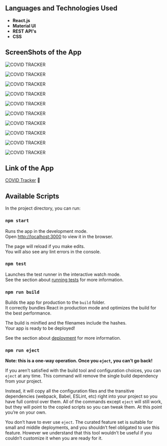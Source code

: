 ## Languages and Technologies Used
- **React.js**
- **Material UI** 
- **REST API's**
- **CSS**

## ScreenShots of the App

![COVID TRACKER](https://lh3.googleusercontent.com/p4Ef6CDsv6UUExdr4sjW9iKHFlOeAxB-G_j7wsAXoNbjwmOgsnAIZ2w2fgGsXNPalXHNG95Z7u4h_gW12oMobKxYYJ6iXAZYiU7579VjKa4ufNHQRzINYtqMUzfU_5b4jGIQOgSelqsnq960VVT3R3uG0r0OayVwc01RSqKkI9yC-N36pJIwdWtbFdRK-Mr20xWie9fIYcYW1WPO_l1nH_oDVebh6-94UvKU4feZYVHIx4vvkmmkJNf5k02S0esjpZGRmPTkJykmN5Z__ZeuRna8VJ7ysQIwkWuJ0LKs8dSSI91YtJgYV7-icJMbSXt0kUhjO29iREs58lG14rZqvjLqC5qRD-Tr7I_q3cr0jTXJGGOCQo9yUThdMh9YmdenajBxLLrznk9KUoRscHfrzvTzSJFD-vvpuzeutpSHHpGUcpb8P7hMmsyLy_a8WPjh_mNGRd8PMu8l9HFsIaxfCzzOdgc2e9F4p-E01ODfRImy1azu6OvHdDHNej-RLw2qUZPKo26vuOnK3NL7GDB7PI0trz6isSdmw359YOxSpe_4JZQIfwK7Z8nmhC-R-ON1fpwAvnjjuT52dVm2CRgcFAfbs0-yB04ZZruXd_UMtkkki-Ir3ug5A0Z8fsz6m1ZEfuU-mDHfrQk-pL2u5RnAa6ArWFOyiKBZiY83FQbWdqUm-e2NqvDuBZ5C37_7Uw=w1920-h897-no?authuser=1)

![COVID TRACKER](https://lh3.googleusercontent.com/_BG0EFnsDZ4jJaJKK8_PJv2FtB8t28LpOLaSi5SJqihj9iMYiORnJfhPmnYt5gkSiZWv9kpC_TylGnRsiUZ3cvVI43Dkt7HG3xYDVaDJO_QmeWeRvZVdPFVY886j7sdcamJ4tBSpoRQlRKGC4AK1072cTJI_RmpqITQA_EC4JXfdphHsIzKcs81RQXOHvfWd8Y62MEQnNzxZvQpNk_TBmO3S5y1ahKxQYH_2K0z_eWIaIv49nUwAvyjfl-M2GRqE4F-rsI0-tLHoBDTOugZPosn2bx1BpPKApSbRCG7TRkBbY3BmpTovsuRhnpQ8ROP5wMWABDadK0gBzRW0JPsMeDCBS-qcM6BWWbaCk3sfQr0vRparI07HC-pBmr-ApLJqVspVFk9-qvC_1j86xajZUckZy1R7QfKfUoAMBZaCkFE3zBZGQcBQj7wqvYjSsJZgZpSv5ZkDwjHXRMDXUb5LUzu_icIzJYnv1dzP6hiCuPbvH4b_mc9WzJe8b5A9m2rF4AhJGNRmUXvG19XeczG6t9gxdvpOQzdXpKf7I9xwltlSXUkskAQ9gvsdPfWL1rOS9rE7OkgpYt2VZXwHBrMnyDQPJXF8ckSun5rkwd4uEDZQQijbYWk4yDTLqzzEWcA3zZHuzZDfU50vIjDdIUD2_39kc792ShbHQFbSaKVCNpaVWN64VsIvNRb-zf_WXQ=w1920-h895-no?authuser=1)

![COVID TRACKER](https://lh3.googleusercontent.com/_EuePAOOVQn37PBQ4dTQQgNIu8_7z-IpUIJ93quNFE6gzLSJe6ud9UTiSVWGL5U31fvT9l6ZiesMZ5ETMtwlUfM2RAuMC_Oo9_ZMX53cmRT8TWEAV95RuNkigTG0kwr27oONBeKBC6c5ROrIHm4vrnTiMyF2q01aI8-AaYJOZAOvG8HP0UEwuuikOZLBwab_XcQ5uX4uRGFCnFEu9lVCG7OJwkLCZwYxCPu3JhxGKFEcV-B5Cy8bHpf6Kqq0OS7GwPcfGcHmZu1m4S-AXN1AxZN_xdClndrHGTpm-4RekEHGwqhETa7nnjmcBdtiTVeB7G8hv-2Htirvckg8TAB0pl1F-xmT-3FvYd9TCuCK7qsd5tN7yt_1CI6P5L2P0nM4auDNKWtPSznr5gwxKBvOvN8uu_5hMb5380yNhdf3XsQ8lH70yYen82P6xob-E4yMVvYSoiu98xd91roZ1GZ9r1TffWsmAhKd0q0iC93Myy8CLEo6Vuwc-T1A--wkyoLSV0aSbMvA1sjdB-5WIBLvY38n0svIktCZZuEHUMjcq3DsvDYpM5LX5T2eZJANFSkOo-HAiXBPz1JVafqbt_04id5dN9fpfnLhG7mamBjvgwSKQwrS5CuGJukx5AON8AMQuwk90zs7gOl2b2t9uVPZnqap45Vysq9l3uqTYrvnEPNvwGuBCAMMOmQv4Mw5dg=w1920-h892-no?authuser=1)

![COVID TRACKER](https://lh3.googleusercontent.com/MrZ4MMw7EtesaDeZkEubynxbLht2MPpY_vtXkkCpFaln0egAapEr_NcP_M9hTHRJtL1BV5zSW6ziSCJBkyYwESMj8xlGCP4E8vHIrrKph1LJRIKnccukSnuMNPfTshSC9czYxWRPlpWYWu0r6NxuAgoQZ3uN7329VarCbVgLookhWY-yI0rdUxK2aeLlkq-tD2VIcmrb2QioI-MBDTrhHjDjccA-wCF8PYNVNK3A8-r7f2AvvupUNenK295UDhcau1DFzKRQxv-BDyQHjVCwGr31JfdX5fEiy93dMP0jCQ2MIhimcLmKt1dA3I-p9CopiXbL1vPkiWvNxy6FylEDJqqF8LcrmhDVBvT7WRfdtIufet0JbpPMiKt-3oe-HMKRpNfsc-AGifxAfNQQIc510EnDLVRAC_dZdL3SzS-CY_gYDrbon7OWrSxlWGDK9aQ1tXnhPKfg-qJYITGerxONOJcWJGJlflXd98Z3OrRpyzp0t96R6MzkJ8z71aycv5YX_f-JLQhS4mpdPywWvAJdvY5arCEJl2QsQKeRrhdLzF6xj6J9Xq16uTaaHzFZFq-o1eu-uhdjmwtMkMdsyvryL_bMuFJ2jYHlOkRTuOzOTi9oy0EB-NzFSkVahFw17Pt0yxU6atG9EQS-Mw0JoJT_FPrjvzTrVjR-YdAH-UaiMTlozgkgT3_r2OYG3AplDA=w1920-h895-no?authuser=1)

![COVID TRACKER](https://lh3.googleusercontent.com/iiq0BohEtIT1kp9E7YKaYoIp4lYZP99HmorWEHeWixo8U7N6KT9OTG7O6pvRXY4N0XxDDFLjA-6J_2ecRXqcD3jCTAfQmSCUUz8YihvFu1aS2nMlz0mUZunyxoojEWH5VobbGdx3g8-_at_qYZxvCK1JGi8wVdhq9Z6k9XcwACl_LDC8fLzdObV57ki82FPZLCFQzWRs_vUZi3BcGTyfezAwdrWvWID9ul4pD_AWv0KQi73N8sPIiqHDT68T28DFdFgXENDCNTuriJpK6uyOergO8wawS53oxyoxzCUc60TV0oMX0UihuPpZNk61f8nXM8r3jjR68vMLFwNW3bBBiZQBTSsbFVhjp2vT2KMVP7NCW2nWTenLDWLW4-i0TlU5T2H7IQhlfMh6B0MOTzKUDpuWs0nGx-Tb9wmaRAu5_5-frpxqF_th9BANy5xvqUdnAbBOHPWNdmsw7RPd2qqvWXJrO91P58RC5A5Abez2PnOSua2QXmXP0xLBdOTOwCoEl-ZMZ6zezohuaLVL98WjvJYgEVqxmWNswRMDZCn-fSeVpZ418h-tDxRcBmEvkFfQkLvM9XwMr0d3OP850eF0fMoKdvJot1xrgajwShAAIFd7a-ftip1y7lwVx5mPPyUEZ0Tx8eMh29AFKZfOUkozLUGTcGMUnuft3DXG-CIlUZWluHhFJYo4poNKWrkpDw=w1920-h897-no?authuser=1)

![COVID TRACKER](https://lh3.googleusercontent.com/zICxrgTcmOEvNAdh2kjG5u1nRMWNh8f8_BAIvRzq7s6ePRQ_B7D_kWc2XGc29tpBlFjlDvRj7nmHPqeS-5x67Wo6wklHOBrSG7LWVtPALsSq9SexFgn6c-s3tK_CaEOMsujIcI6Yxy7UpOfAUFvNyzL8hoJVAgEthnAC9GEjz_nrJBlru3yg2h228Ksh6cNNariMRE1G1y2PAhEZMmKrbEHSxeBCTFQP_QQ0FEa8RHO-f7ykNN3Nq2yjJUODduD37ZURiGwTXzXAXusEa1Duo6cRKHg5-U2DkaXlsatzNRhiyVy4HAC3Z2WdqoRCNukwe_hVsuHjfKtODU8kH6WBjDLXVAMYGd9didylRJz-iZl30qoMdDYjFwRRKczhZVPd84jXh9xmVQtSSedjL-XaUbndmwAxw-IqfSN7XC2E3fRvdy470n49-kPsr86iUG93VP8wUbxp4Nx-zhWf0rAY1W4AgQNk2xaMihGupXNvc4sEE_-4VBr2codf36oGJ5YNLCdUTQfn2kDR8UQUsqEAP1e2e36MkxEfsheKMBykuTWTbYYg7KafjXm4CQTKMOd5_ZBAnKB-cPMkqRt4WY_pERZRr_vD7wE_Q5Z4FVaNwKeg1rJga7GyeXBYHyJq05_xTfX20ox98KQNskUgiHsMMDaJomn8JSjW3Jy6nmF0i1SUucv1uDISn2FaE9uRIA=w1920-h898-no?authuser=1)

![COVID TRACKER](https://lh3.googleusercontent.com/a2rLRHf17VP6MuGBld7QG0UUiI6Jtq7SU8yt-bFOMPQJ1A25LzJ4wL1S-q5G3FLwJ2SEHITNsYb99IHxxcW9DspoFGsuMoistTo_5yDAoyFvxwpJd14P1LywEl2NDg6DlYBoxinuNwX06Dc9fTa29UTvakiiIk5SdQUpoW3A2xsLH1-lea_GJFiJ7GPQE09RatH5EittFL5nGfey6xSNlGQ1nyyXc4eWFxvg8_z7RzEqg8cHEUlBDPbNym-bX-8Xf0alUJjUEwibu7oSjMnVs3VHHbIoTTColPFEPy8QMWoV1F7slKAVD5Mi9h6IUmBbCkYyEGJM06k5__YpUpkwS6r4PhCBg3DUhBtm7CgkzFmB2k55FZ3tvKSgT5ud60Dmh8g5CTqYKBuMaEd8_Kr0AtMcNqyNfxQsyJebpK1WVWEmbgGXgtG7yDFFBEDmazQqCXEmHYzkwWr9t9O56sIlgaoL51osJ4Kmj_BZkxX2Igu04CTLBAJVKCniAlgJUGRmlPo1iYHgXOSOkbtmAQfz9Ak_Jad6a9qrXM69qDf24jJsd1O2hJzCihZsSH02oikUTQ_w3b0HKWPCNVyXrjOiQPbdNKrSMTxjWA2JCcmvZPxnSHferoc1AwK6cAwRSO-ydvoPvAvOHGfqcveCzFfwXhslLYfNuQUghQ5AOlzVdts9de0AR8UAgd95BaA5kw=w1920-h902-no?authuser=1)

![COVID TRACKER](https://lh3.googleusercontent.com/gOjM5KUVaESBRBNTjJ78UYF1HpGVSvgGqRjEVJWgfjOXTOZzA8ejojtQw6rRMjjV9OgGgIvQAnBQpbJdw5N2ML72krSUaI9g2PZ9uHui1hW861zHrfBNi0cPNT6mqjZ2pLGBWkQwdG3-gttUq0ZIvF3tJAADJK0SmEjSzr833v_mgqqe6nYSb8LB9IscLhHKHTddfGhapvrSamNZtUQ7cAly6mjtYATSCG8R28CfasMFlHGiPIN8Q_OPz0H5mnH-jBI0XupoMf8sYXJi0vgXB-08yS54KZxPlAmLz-xYTLBYNN3Tvdjhg1egTJqHsuwGEoYUfOWAsoe3yPkD3-etsUo0UbYMyimqQ6zmti6p-rqlAPbwmHYp8hQx8qAi2xb1MAxULFByal1Z5R5rfRRRC1MRXl21XlCQFkXgYqwyF44ArQU_KAswoIVrIcl7iGwA7OajPYW0o5fqqRLVHXuuC4HxLBt1jZ9QkCqOzE6Nm_orffPFff2iSqcu768VZTAg1GlethELuBLTj-_nhNG_BcFwHfwHgODBHDFkWRds3WsoiPFtDr_Zr7ry5uFaPd61UbNcpTdmfZpkcc1KH2Xq0XYuYCOKNo7qqOif2yF3YcC9RrS-I2gMaf4S7G6wRtSDCAGsvEILLgpB_anxM78aNk1-OvduqB0efM8ho2Rva8Rwk5TMfgFENi8Iimbt2Q=w1920-h898-no?authuser=1)

![COVID TRACKER](https://lh3.googleusercontent.com/Pz2CFiCCGUoZGDsJlbT7bID9Spr82pMPQDKSAfe2-dGGR1-a_3QGQy8XG3Go3qy0MPKuWM3JObVMQclDXNH7LuldIjCi-tZH5dQwgZD_29Ge3NyCn4jUqC7OCzOOZ379FIqtEWwbKjiVXMA3M3vkz2LFmf2nKJyOoQQpyJabs9vd5AKsd3p9pglp0ev7UrcomFgVxAcYUWAqhCBaroV14gK2bgEDe8UOFemQCCpRan7zn2s_eF0_VNCRxyvW7qLuLFA5Fz9HVYRebT07FH3J33Z65kWanMvv9n9pQbsIyUHZrP8H3y8k1QtYfprOFRybeJU1zYkZkD4Fwaj13rvqNzMiw3kodqNbKyOR4p30AOmUPUcf10ukadrObquNujehLFCXJUvpH1jrUlJoEzdpBoY4Bg35kR5QbGibsqXl5aiZJ1KLwjtaUCjc_F03mKfZF8b4TGqm9d4jlR1wSInf8jE-nq_VhtG7GQWb7uDydnAAnkirF1iZY0woIpWlo8R3NCujCwZNVH8d78nw42K02OGNH-qnwmnEhItZXzbY2bO_W6PFRO1q6l9y9yikKufCnw7_pfLsbOM0MaLWMgfpFeb5a5u4tGAgoPV7iY4xVquW43SXZoFOSrcp4LIuLiV-LhIQ3_B4muxcolg7278ExHb0sumH8VsBNeI9ZMuRUNbhntWKNheNJin0Il3sPA=w1920-h895-no?authuser=1)

![COVID TRACKER](https://lh3.googleusercontent.com/xmmtVwFRKDFjcS0-CBtaAn-pa8wY7aKuDaD_CxqHsw9nYm9G6TZYXDu6rVXkn_bnzp4A4GQ4N8Mk6FMb3NmQEvozpZfgMgpKa6Houom0KmApb5p0Cx6HqGspc2GUQp0_b8nKV0G6CsDhiiHTgLsYWXhn5Ax3LKPcCcc86BYM5f_30bJ_w2DppIzsdA_qtNCkAZ_VXycbL1WRulMogi2Fel-u8MEI2buckXXPNOrVVktean6r1u5T80amrNPFQbqSWR8_xpsh7hXKcSuRgcCtrUbT5--Pq4_-GjlZMbeTwc51kc__9hCs5NLyipmepqTfAp9cK_FaYKpEOlBeExTvwmDr8P3h0rFe5Rwy5h5vEYxl9yopfRHR7Ex0_wUfI9cBv-cChbbK_qsB-cl91gP2iCU4sGTXjJLR2zvqhcX7j7jgLNx5M5wtc8JXntDRH4hW9QS8xnZ39F4XuAI21nU5LGJJpjKZrTu4U_YWHuFifFHJg9_EfFawnmokNUowDj95w-BM0yvuU9uOc_G9WhbAVm3t1EKcPXRcljH1psjfwE8NzAu7xWOWkR4ZKK_TbC3jUopE1yscJKrCCOv-pTUnKcatBbPuiRVDkjfYb54G-7Vfz1zDRxZkOy8KktAyZajl8AKS2ufUVu732SKWFkI3a_PfQJiLtXoquMoFBWu_SHFo3ODuhNGHNPe7556otA=w1920-h885-no?authuser=1)

<!-- ![COVID TRACKER]()

![COVID TRACKER]()

![COVID TRACKER]()

![COVID TRACKER]() -->
## Link of the App

 [COVID Tracker](https://affectionate-borg-f746fe.netlify.app/  "COVID Tracker") 🦠

## Available Scripts

In the project directory, you can run:

### `npm start`

Runs the app in the development mode.<br />
Open [http://localhost:3000](http://localhost:3000) to view it in the browser.

The page will reload if you make edits.<br />
You will also see any lint errors in the console.

### `npm test`

Launches the test runner in the interactive watch mode.<br />
See the section about [running tests](https://facebook.github.io/create-react-app/docs/running-tests) for more information.

### `npm run build`

Builds the app for production to the `build` folder.<br />
It correctly bundles React in production mode and optimizes the build for the best performance.

The build is minified and the filenames include the hashes.<br />
Your app is ready to be deployed!

See the section about [deployment](https://facebook.github.io/create-react-app/docs/deployment) for more information.

### `npm run eject`

**Note: this is a one-way operation. Once you `eject`, you can’t go back!**

If you aren’t satisfied with the build tool and configuration choices, you can `eject` at any time. This command will remove the single build dependency from your project.

Instead, it will copy all the configuration files and the transitive dependencies (webpack, Babel, ESLint, etc) right into your project so you have full control over them. All of the commands except `eject` will still work, but they will point to the copied scripts so you can tweak them. At this point you’re on your own.

You don’t have to ever use `eject`. The curated feature set is suitable for small and middle deployments, and you shouldn’t feel obligated to use this feature. However we understand that this tool wouldn’t be useful if you couldn’t customize it when you are ready for it.
